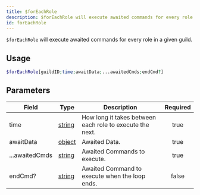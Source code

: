 ```yaml
---
title: $forEachRole
description: $forEachRole will execute awaited commands for every role in a given guild.
id: forEachRole
---
```


`$forEachRole` will execute awaited commands for every role in a given guild.

## Usage

```php
$forEachRole[guildID;time;awaitData;...awaitedCmds;endCmd?]
```

## Parameters

| Field                                       | Type                                                                                              | Description                                              | Required |
| ------------------------------------------- | ------------------------------------------------------------------------------------------------- | -------------------------------------------------------- | :------: |
| time                                        | [string](https://developer.mozilla.org/en-US/docs/Web/JavaScript/Reference/Global_Objects/String) | How long it takes between each role to execute the next. |   true   |
| awaitData                                   | [object](https://developer.mozilla.org/en-US/docs/Web/JavaScript/Reference/Global_Objects/Object) | Awaited Data.                                            |   true   |
| ...awaitedCmds                              | [string](https://developer.mozilla.org/en-US/docs/Web/JavaScript/Reference/Global_Objects/String) | Awaited Commands to execute.                             |   true   |
| endCmd?                                     | [string](https://developer.mozilla.org/en-US/docs/Web/JavaScript/Reference/Global_Objects/String) | Awaited Command to execute when the loop ends.           |   false  |
